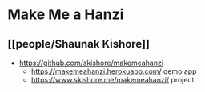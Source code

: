 # Make Me a Hanzi
## [[people/Shaunak Kishore]]

- https://github.com/skishore/makemeahanzi
	- https://makemeahanzi.herokuapp.com/ demo app
	- https://www.skishore.me/makemeahanzi/ project